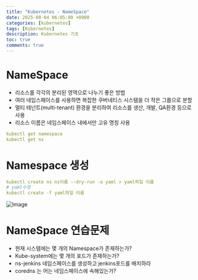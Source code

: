 ```yaml
---
title: "Kubernetes - NameSpace"
date: 2025-08-04 06:05:00 +0900
categories: [kubernetes]
tags: [Kubernetes]
description: Kubernetes 기초
toc: true
comments: true
---
```


# NameSpace

- 리소스를 각각의 분리된 영역으로 나누기 좋은 방법
- 여러 네임스페이스를 사용하면 복잡한 쿠버네티스 시스템을 더 작은 그룹으로 분할
- 멀티 테넌트(multi-tenant) 환경을 분리하여 리소스를 생산, 개발, QA환경 등으로 사용
- 리소스 이름은 네임스페이스 내에서만 고유 명칭 사용
```yaml
kubectl get namespace
kubectl get ns
```

# Namespace 생성

```yaml
kubectl create ns ns이름 --dry-run -o yaml > yaml파일 이름
# yaml수정 
kubectl create -f yaml파일 이름
```

![Image](https://prod-files-secure.s3.us-west-2.amazonaws.com/e6db513d-ec54-40ff-aa74-2487b0bcfe15/7c11461c-1127-4433-ab12-5e84b3fcecaf/Untitled.png?X-Amz-Algorithm=AWS4-HMAC-SHA256&X-Amz-Content-Sha256=UNSIGNED-PAYLOAD&X-Amz-Credential=ASIAZI2LB4665GHYNYTF%2F20250804%2Fus-west-2%2Fs3%2Faws4_request&X-Amz-Date=20250804T072311Z&X-Amz-Expires=3600&X-Amz-Security-Token=IQoJb3JpZ2luX2VjEAcaCXVzLXdlc3QtMiJHMEUCIC1OVYKearvSTkiIanade%2Fp0qd5cmaTvwte7iGVtm94sAiEAkwAIAWJx48bkieOTQOKPSuHdVicZlvTXx9TKGqynZk0q%2FwMIQBAAGgw2Mzc0MjMxODM4MDUiDDnIfZP6rO%2FueYyX6SrcA6ciVZTeElv0w6EFuxNkmCLneUTqbT1eWTH6mMb2gXa2SNxOhmfqpE4yOixj23X5tiJqCrBhc43rlz1ubp1w4LB7TQLU3n5dQq0FZk1VEec2PZozFWd6mu2c8Qy8N3oSLjylfqQoUu%2FAnlb5MIVMd1L6qJ0SjiN1P66UZ6ZKbzTaW%2Fkc3uDwwrrum2cZn8L1rskRFyPOUICrgHhFs0XQ2wh0Crd6BILBs5T7IVNKd3RQV%2BC%2BNM6KbV%2BUD1r6eMAzPL4QLuvYKJdqHQN9Xl7%2FVhFjx7m4PJ%2F8e1OJWEEVeCyLgFYePedqMPVtHvS0StPbBf4ssdmyoekReFcgnXBU23I%2FizZsS42NjBLTSPtYqR3JJcegAFlvYd%2FyY%2F%2BP6nb65qG4TTh16xbq%2F4H9TzbQbsVdTTFO10p9lZpNr5HXhArXUQb5gcYrKgLfY9J3t3YJFRFSNcmVZswxLC7yjJL%2F3PKHIDMQId5upn3tZoRL4bpNkbeX8idmqQZvv7hy8OR%2F%2Fuekdt%2BevKWod0LhngpHu9wuci0%2BLplgmuxL2Hv7PYooFKwGAczNsRxx7z%2BVyD3YIqRjt6%2B5Jwfqv1dcZ8cb8gZp3QJ5%2BMYInTCBBwjnDujTTHQ9Y1BRhPhj3sCLMMe2wcQGOqUBQzSjtjJ8U5twyVwaWL7TYa0nk5wC21H7nhFI6bXdgcd8NCVSGxcLejtD8QuqBGTc3z56rpbQ16AB76Doq0Bs40afTmHUWFBGWgEYnMZ%2BE1TeE22iOEkHQE7HvR3lfeTGV1Ore4ZkRulcr%2FAAlubNWNmgBHUaJ8kRZcjzKhx72H%2FtdRsASthmKXcaqsWYiQCnl1%2FSSMWmaLdyzIaexQ0p24K4x5XY&X-Amz-Signature=0d665550ce51305c2e662079c1c48023fec3cce78e90bae5d4126580d08b7d25&X-Amz-SignedHeaders=host&x-amz-checksum-mode=ENABLED&x-id=GetObject)

# NameSpace 연습문제

- 현재 시스템에는 몇 개의 Namespace가 존재하는가?
- Kube-system에는 몇 개의 포드가 존재하는가?
- ns-jenkins 네임스페이스를 생성하고 jenkins포드를 배치하라
- coredns 는 어는 네임스페이스에 속해있는가?

